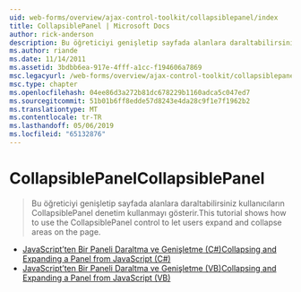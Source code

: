 ```yaml
---
uid: web-forms/overview/ajax-control-toolkit/collapsiblepanel/index
title: CollapsiblePanel | Microsoft Docs
author: rick-anderson
description: Bu öğreticiyi genişletip sayfada alanlara daraltabilirsiniz kullanıcıların CollapsiblePanel denetim kullanmayı gösterir.
ms.author: riande
ms.date: 11/14/2011
ms.assetid: 3bdbb6ea-917e-4fff-a1cc-f194606a7869
msc.legacyurl: /web-forms/overview/ajax-control-toolkit/collapsiblepanel
msc.type: chapter
ms.openlocfilehash: 04ee86d3a272b81dc678229b1160adca5c047ed7
ms.sourcegitcommit: 51b01b6ff8edde57d8243e4da28c9f1e7f1962b2
ms.translationtype: MT
ms.contentlocale: tr-TR
ms.lasthandoff: 05/06/2019
ms.locfileid: "65132876"
---
```

# <a name="collapsiblepanel"></a><span data-ttu-id="ecf32-103">CollapsiblePanel</span><span class="sxs-lookup"><span data-stu-id="ecf32-103">CollapsiblePanel</span></span>

> <span data-ttu-id="ecf32-104">Bu öğreticiyi genişletip sayfada alanlara daraltabilirsiniz kullanıcıların CollapsiblePanel denetim kullanmayı gösterir.</span><span class="sxs-lookup"><span data-stu-id="ecf32-104">This tutorial shows how to use the CollapsiblePanel control to let users expand and collapse areas on the page.</span></span>

- [<span data-ttu-id="ecf32-105">JavaScript’ten Bir Paneli Daraltma ve Genişletme (C#)</span><span class="sxs-lookup"><span data-stu-id="ecf32-105">Collapsing and Expanding a Panel from JavaScript (C#)</span></span>](collapsing-and-expanding-a-panel-from-javascript-cs.md)
- [<span data-ttu-id="ecf32-106">JavaScript’ten Bir Paneli Daraltma ve Genişletme (VB)</span><span class="sxs-lookup"><span data-stu-id="ecf32-106">Collapsing and Expanding a Panel from JavaScript (VB)</span></span>](collapsing-and-expanding-a-panel-from-javascript-vb.md)
